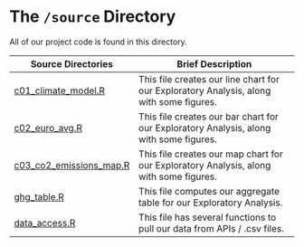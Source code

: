 # The `/source` Directory

All of our project code is found in this directory.

|Source Directories | Brief Description|
|---------------| -----------------|
|[c01_climate_model.R](./c01_climate_model.R) | This file creates our line chart for our Exploratory Analysis, along with some figures.
|[c02_euro_avg.R](./c02_euro_avg.R) | This file creates our bar chart for our Exploratory Analysis, along with some figures.
|[c03_co2_emissions_map.R](./c03_co2_emissions_map.R) | This file creates our map chart for our Exploratory Analysis, along with some figures.
|[ghg_table.R](./ghg_table.R) | This file computes our aggregate table for our Exploratory Analysis.
|[data_access.R](./data_access.R) | This file has several functions to pull our data from APIs / .csv files.
